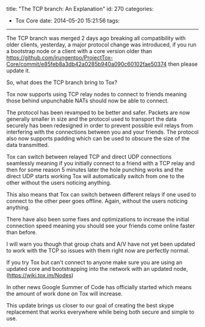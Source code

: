 title: "The TCP branch: An Explanation"
id: 270
categories:
  - Tox Core
date: 2014-05-20 15:21:56
tags:
---

The TCP branch was merged 2 days ago breaking all compatibility with older clients, yesterday, a major protocol change was introduced, if you run a bootstrap node or a client with a core version older than https://github.com/irungentoo/ProjectTox-Core/commit/e85feb8a3db42a0285b940a090c60102fae50374 then please update it.

So, what does the TCP branch bring to Tox?

Tox now supports using TCP relay nodes to connect to friends meaning those behind unpunchable NATs should now be able to connect.

The protocol has been revamped to be better and safer. Packets are now generally smaller in size and the protocol used to transport the data securely has been redesigned in order to prevent possible evil relays from interfering with the connections between you and your friends. The protocol also now supports padding which can be used to obscure the size of the data transmitted.

Tox can switch between relayed TCP and direct UDP connections seamlessly meaning if you initially connect to a friend with a TCP relay and then for some reason 5 minutes later the hole punching works and the direct UDP starts working Tox will automatically switch from one to the other without the users noticing anything.

This also means that Tox can switch between different relays if one used to connect to the other peer goes offline. Again, without the users noticing anything.

There have also been some fixes and optimizations to increase the initial connection speed meaning you should see your friends come online faster than before.

I will warn you though that group chats and A/V have not yet been updated to work with the TCP so issues with them right now are perfectly normal.

If you try Tox but can't connect to anyone make sure you are using an updated core and bootstrapping into the network with an updated node, (https://wiki.tox.im/Nodes)

In other news Google Summer of Code has officially started which means the amount of work done on Tox will increase.

This update brings us closer to our goal of creating the best skype replacement that works everywhere while being both secure and simple to use.
